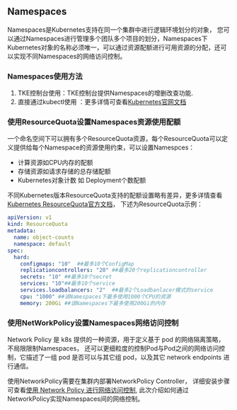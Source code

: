 ## Namespaces
Namespaces是Kubernetes支持在同一个集群中进行逻辑环境划分的对象， 您可以通过Namespaces进行管理多个团队多个项目的划分，Namespaces下Kubernetes对象的名称必须唯一，可以通过资源配额进行可用资源的分配，还可以实现不同Namespaces的网络访问控制。

### Namespaces使用方法

1. TKE控制台使用：TKE控制台提供Namespaces的增删改查功能.
2. 直接通过kubectl使用 ：更多详情可查看[Kubernetes官网文档](https://kubernetes.io/docs/tasks/administer-cluster/namespaces/)

### 使用ResourceQuota设置Namespaces资源使用配额
一个命名空间下可以拥有多个ResourceQuota资源，每个ResourceQuota可以定义提供给每个Namespace的资源使用约束，可以设置Namespces：

- 计算资源如CPU内存的配额
- 存储资源如请求存储的总存储配额
- Kubernetes对象计数 如 Deployment个数配额

不同Kubernetes版本ResourceQuota支持的配额设置略有差异，更多详情查看[Kubernetes ResourceQuota官方文档](https://kubernetes.io/docs/concepts/policy/resource-quotas/)， 下述为ResourceQuota示例：
```yaml
apiVersion: v1
kind: ResourceQuota
metadata:
  name: object-counts
  namespace: default
spec:
  hard:
    configmaps: "10"  ##最多10个ConfigMap
    replicationcontrollers: "20" ##最多20个replicationcontroller
    secrets: "10" ##最多10个secret
    services: "10"##最多10个service
    services.loadbalancers: "2"  ##最多2个Loadbanlacer模式的service
    cpu: "1000" ##该Namespaces下最多使用1000个CPU的资源
    memory: 200Gi ##该Namespaces下最多使用200Gi的内存
```


### 使用NetWorkPolicy设置Namespaces网络访问控制
Network Policy 是 k8s 提供的一种资源，用于定义基于 pod 的网络隔离策略，不局限限制Namespaces， 还可以更细粒度的控制Pod与Pod之间的网络访问控制，它描述了一组 pod 是否可以与其它组 pod，以及其它 network endpoints 进行通信。

使用NetworkPolicy需要在集群内部署NetworkPolicy Controller， 详细安装步骤可查看[使用 Network Policy 进行网络访问控制](https://cloud.tencent.com/document/product/457/19793), 此次介绍如何通过NetworkPolicy实现Namespaces间的网络控制。
